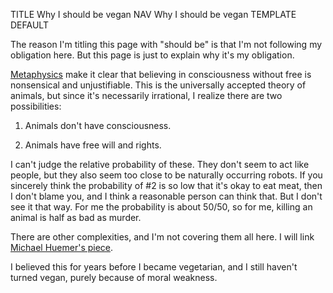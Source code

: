 TITLE Why I should be vegan
NAV Why I should be vegan
TEMPLATE DEFAULT

The reason I'm titling this page with "should be" is that I'm not following my obligation here. But this page is just to explain why it's my obligation.

[Metaphysics](metaphysics) make it clear that believing in consciousness without free is nonsensical and unjustifiable. This is the universally accepted theory of animals, but since it's necessarily irrational, I realize there are two possibilities:

1. Animals don't have consciousness.

2. Animals have free will and rights.

I can't judge the relative probability of these. They don't seem to act like people, but they also seem too close to be naturally occurring robots. If you sincerely think the probability of #2 is so low that it's okay to eat meat, then I don't blame you, and I think a reasonable person can think that. But I don't see it that way. For me the probability is about 50/50, so for me, killing an animal is half as bad as murder.

There are other complexities, and I'm not covering them all here. I will link [Michael Huemer's piece](https://philpapers.org/archive/HUEDOE.pdf).

I believed this for years before I became vegetarian, and I still haven't turned vegan, purely because of moral weakness.
